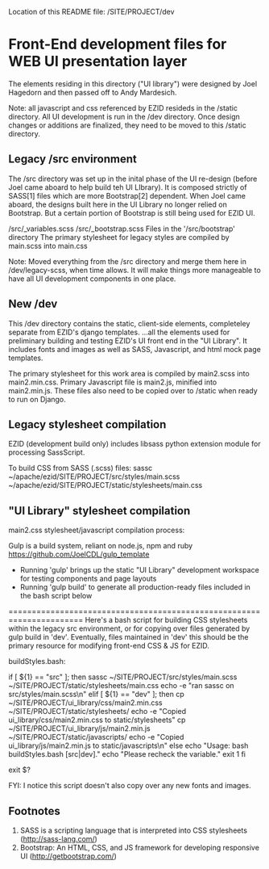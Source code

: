 Location of this README file: /SITE/PROJECT/dev

# Front-End development files for WEB UI presentation layer

The elements residing in this directory ("UI library") were designed by Joel Hagedorn and
then passed off to Andy Mardesich.

Note: all javascript and css referenced by EZID resideds in the /static directory.
All UI development is run in the /dev directory. Once design changes or additions are
finalized, they need to be moved to this /static directory.

## Legacy /src environment
The /src directory was set up in the inital phase of the UI re-design (before Joel came
aboard to help build teh UI LIbrary). It is composed strictly of SASS[1] files which are
more Bootstrap[2] dependent. When Joel came aboard, the designs built here in the UI Library
no longer relied on Bootstrap. But a certain portion of Bootstrap is still being used for
EZID UI.

 /src/_variables.scss
 /src/_bootstrap.scss
 Files in the '/src/bootstrap' directory
The primary stylesheet for legacy styles are compiled by main.scss into main.css

Note: Moved everything from the /src directory and merge them here in /dev/legacy-scss,
when time allows. It will make things more manageable to have all UI development components
in one place.

## New /dev
This /dev directory contains the static, client-side elements, completeley separate from
EZID's django templates. ...all the elements used for preliminary building and testing
EZID's UI front end in the "UI Library". It includes fonts and images as well as SASS,
Javascript, and html mock page templates.

The primary stylesheet for this work area is compiled by main2.scss into main2.min.css.
Primary Javascript file is main2.js, minified into main2.min.js. These files also need
to be copied over to /static when ready to run on Django.

## Legacy stylesheet compilation 
EZID (development build only) includes libsass python extension module for processing SassScript.

To build CSS from SASS (.scss) files:
sassc ~/apache/ezid/SITE/PROJECT/src/styles/main.scss ~/apache/ezid/SITE/PROJECT/static/stylesheets/main.css

## "UI Library" stylesheet compilation 
main2.css stylesheet/javascript compilation process:

Gulp is a build system, reliant on node.js, npm and ruby
https://github.com/JoelCDL/gulp_template

* Running 'gulp' brings up the static "UI Library" development workspace for testing components
    and page layouts
* Running 'gulp build' to generate all production-ready files included in the bash script below


======================================================================
Here's a bash script for building CSS stylesheets within the legacy src environment, or for copying over files generated by gulp build in 'dev'. Eventually, files maintained in 'dev' this should be the primary resource for modifying front-end CSS & JS for EZID.


buildStyles.bash:

if [ ${1} == "src" ]; then
  sassc ~/SITE/PROJECT/src/styles/main.scss ~/SITE/PROJECT/static/stylesheets/main.css
  echo -e "ran sassc on src/styles/main.scss\n"
elif [ ${1} == "dev" ]; then
  cp ~/SITE/PROJECT/ui_library/css/main2.min.css ~/SITE/PROJECT/static/stylesheets/
  echo -e "Copied ui_library/css/main2.min.css to static/stylesheets"
  cp ~/SITE/PROJECT/ui_library/js/main2.min.js ~/SITE/PROJECT/static/javascripts/
  echo -e "Copied ui_library/js/main2.min.js to static/javascripts\n"
else 
  echo "Usage: bash buildStyles.bash [src|dev]."
  echo "Please recheck the variable."
  exit 1
fi

exit $?

FYI: I notice this script doesn't also copy over any new fonts and images.

 
## Footnotes
1. SASS is a scripting language that is interpreted into CSS stylesheets (http://sass-lang.com/)
2. Bootstrap: An HTML, CSS, and JS framework for developing responsive UI (http://getbootstrap.com/)



